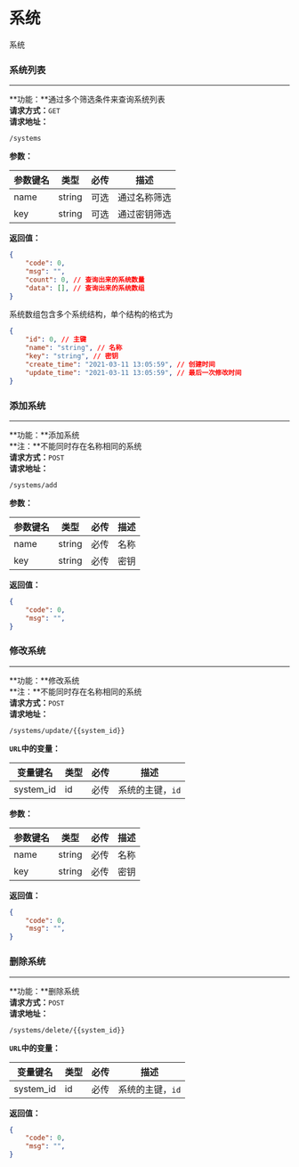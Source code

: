 # 系统  
系统






### 系统列表  
----
**功能：**通过多个筛选条件来查询系统列表  
**请求方式：**`GET`  
**请求地址：**  
```
/systems  
```
**参数：**  

|参数键名|类型|必传|描述|
|----|----|----|----|
|name|string|可选|通过名称筛选|
|key|string|可选|通过密钥筛选|

**返回值：**  
```json
{
    "code": 0,
    "msg": "",
    "count": 0, // 查询出来的系统数量
    "data": [], // 查询出来的系统数组
}
```
系统数组包含多个系统结构，单个结构的格式为
```json
{
    "id": 0, // 主键
    "name": "string", // 名称 
    "key": "string", // 密钥 
    "create_time": "2021-03-11 13:05:59", // 创建时间
    "update_time": "2021-03-11 13:05:59", // 最后一次修改时间
}
```









### 添加系统 
----
**功能：**添加系统  
**注：**不能同时存在名称相同的系统  
**请求方式：**`POST`  
**请求地址：**  
```
/systems/add  
```
**参数：**  

|参数键名|类型|必传|描述|
|----|----|----|----|
|name|string|必传|名称|
|key|string|必传|密钥|

**返回值：**  
```json
{
    "code": 0,
    "msg": "",
}
```












### 修改系统 
----
**功能：**修改系统  
**注：**不能同时存在名称相同的系统  
**请求方式：**`POST`  
**请求地址：**  
```
/systems/update/{{system_id}}  
```
**`URL`中的变量：**  

|变量键名|类型|必传|描述|
|----|----|----|----|
|system_id|id|必传|系统的主键，`id`|

**参数：**  

|参数键名|类型|必传|描述|
|----|----|----|----|
|name|string|必传|名称|
|key|string|必传|密钥|

**返回值：**  
```json
{
    "code": 0,
    "msg": "",
}
```













### 删除系统 
----
**功能：**删除系统  
**请求方式：**`POST`  
**请求地址：**  
```
/systems/delete/{{system_id}}  
```
**`URL`中的变量：**  

|变量键名|类型|必传|描述|
|----|----|----|----|
|system_id|id|必传|系统的主键，`id`|

**返回值：**  
```json
{
    "code": 0,
    "msg": "",
}

```




